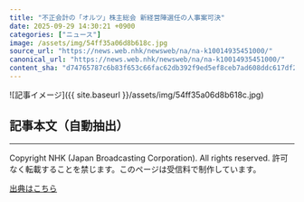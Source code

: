 ```yaml
---
title: "不正会計の「オルツ」株主総会 新経営陣選任の人事案可決"
date: 2025-09-29 14:30:21 +0900
categories: ["ニュース"]
image: /assets/img/54ff35a06d8b618c.jpg
source_url: "https://news.web.nhk/newsweb/na/na-k10014935451000/"
canonical_url: "https://news.web.nhk/newsweb/na/na-k10014935451000/"
content_sha: "d74765787c6b83f653c66fac62db392f9ed5ef8ceb7ad608ddc617df2dcbda53"
---
```


![記事イメージ]({{ site.baseurl }}/assets/img/54ff35a06d8b618c.jpg)

## 記事本文（自動抽出）
<div><div class="_13tndsj2"><nav aria-label="フッターサイトナビゲーション" class="_13tndsj4"></nav><hr class="esl7kn2s esl7kn1l esl7kn1n _14xli2ae"><p class="esl7kn2s esl7kn1m esl7kn1o _1yvk0f68 _1lugom81">Copyright NHK (Japan Broadcasting Corporation). All rights reserved. 許可なく転載することを禁じます。このページは受信料で制作しています。</p></div></div>

[出典はこちら](https://news.web.nhk/newsweb/na/na-k10014935451000/)
